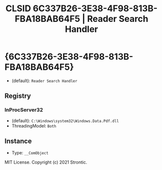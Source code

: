 ﻿---
title: "CLSID 6C337B26-3E38-4F98-813B-FBA18BAB64F5 | Reader Search Handler"
excerpt: What is COM-Object CLSID 6C337B26-3E38-4F98-813B-FBA18BAB64F5?
---

# {6C337B26-3E38-4F98-813B-FBA18BAB64F5}

* (default): `Reader Search Handler`

## Registry


### InProcServer32

* (default): `C:\Windows\system32\Windows.Data.Pdf.dll`
* ThreadingModel: `Both`

## Instance

* Type: `__ComObject`

MIT License. Copyright (c) 2021 Strontic.


